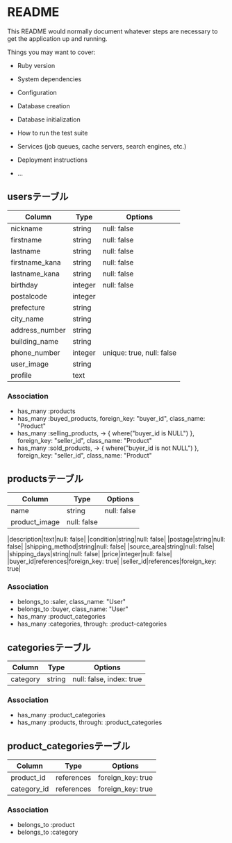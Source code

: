 # README

This README would normally document whatever steps are necessary to get the
application up and running.

Things you may want to cover:

* Ruby version

* System dependencies

* Configuration

* Database creation

* Database initialization

* How to run the test suite

* Services (job queues, cache servers, search engines, etc.)

* Deployment instructions

* ...

## usersテーブル

|Column|Type|Options|
|------|----|-------|
|nickname|string|null: false|
|firstname|string|null: false|
|lastname|string|null: false|
|firstname_kana|string|null: false|
|lastname_kana|string|null: false|
|birthday|integer|null: false|
|postalcode|integer||
|prefecture|string||
|city_name|string||
|address_number|string||
|building_name|string||
|phone_number|integer|unique: true, null: false|
|user_image|string||
|profile|text||

<!-- アカウント作成に必要だった要素はnull: falseをつけた -->

### Association
- has_many :products
- has_many :buyed_products, foreign_key: "buyer_id", class_name: "Product"
- has_many :selling_products, -> { where("buyer_id is NULL") }, foreign_key: "seller_id", class_name: "Product"
- has_many :sold_products, -> { where("buyer_id is not NULL") }, foreign_key: "seller_id", class_name: "Product"

<!-- アソシエーションを組んだ。他の方法もあるようだがこれが最もシンプルな構造 -->


## productsテーブル

|Column|Type|Options|
|------|----|-------|
|name|string|null: false|
|product_image|null: false|  
<!-- 複数画像アップロードならActive Storageとか使うべき？ -->
|description|text|null: false|
|condition|string|null: false|
|postage|string|null: false|
|shipping_method|string|null: false|
|source_area|string|null: false|
|shipping_days|string|null: false|
|price|integer|null: false|
|buyer_id|references|foreign_key: true|
|seller_id|references|foreign_key: true|

### Association
- belongs_to :saler, class_name: "User"
- belongs_to :buyer, class_name: "User"
- has_many :product_categories
- has_many :categories, through: :product-categories


## categoriesテーブル
|Column|Type|Options|
|------|----|-------|
|category|string|null: false, index: true|

### Association
- has_many :product_categories
- has_many :products, through: :product_categories

## product_categoriesテーブル
|Column|Type|Options|
|------|----|-------|
|product_id|references|foreign_key: true|
|category_id|references|foreign_key: true|

### Association
- belongs_to :product
- belongs_to :category

<!-- 大小カテゴリーをどのように作るか謎 -->